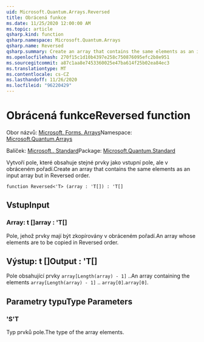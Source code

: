 ```yaml
---
uid: Microsoft.Quantum.Arrays.Reversed
title: Obrácená funkce
ms.date: 11/25/2020 12:00:00 AM
ms.topic: article
qsharp.kind: function
qsharp.namespace: Microsoft.Quantum.Arrays
qsharp.name: Reversed
qsharp.summary: Create an array that contains the same elements as an input array but in Reversed order.
ms.openlocfilehash: 270f15c1d10b4397e258c750876095efc2b8e951
ms.sourcegitcommit: a87c1aa8e7453360025e47ba614f25b02ea84ec3
ms.translationtype: MT
ms.contentlocale: cs-CZ
ms.lasthandoff: 11/26/2020
ms.locfileid: "96220429"
---
```

# <a name="reversed-function"></a><span data-ttu-id="c4960-102">Obrácená funkce</span><span class="sxs-lookup"><span data-stu-id="c4960-102">Reversed function</span></span>

<span data-ttu-id="c4960-103">Obor názvů: [Microsoft. Forms. Arrays](xref:Microsoft.Quantum.Arrays)</span><span class="sxs-lookup"><span data-stu-id="c4960-103">Namespace: [Microsoft.Quantum.Arrays](xref:Microsoft.Quantum.Arrays)</span></span>

<span data-ttu-id="c4960-104">Balíček: [Microsoft.. Standard](https://nuget.org/packages/Microsoft.Quantum.Standard)</span><span class="sxs-lookup"><span data-stu-id="c4960-104">Package: [Microsoft.Quantum.Standard](https://nuget.org/packages/Microsoft.Quantum.Standard)</span></span>


<span data-ttu-id="c4960-105">Vytvoří pole, které obsahuje stejné prvky jako vstupní pole, ale v obráceném pořadí.</span><span class="sxs-lookup"><span data-stu-id="c4960-105">Create an array that contains the same elements as an input array but in Reversed order.</span></span>

```qsharp
function Reversed<'T> (array : 'T[]) : 'T[]
```


## <a name="input"></a><span data-ttu-id="c4960-106">Vstup</span><span class="sxs-lookup"><span data-stu-id="c4960-106">Input</span></span>

### <a name="array--t"></a><span data-ttu-id="c4960-107">Array: t []</span><span class="sxs-lookup"><span data-stu-id="c4960-107">array : 'T[]</span></span>

<span data-ttu-id="c4960-108">Pole, jehož prvky mají být zkopírovány v obráceném pořadí.</span><span class="sxs-lookup"><span data-stu-id="c4960-108">An array whose elements are to be copied in Reversed order.</span></span>



## <a name="output--t"></a><span data-ttu-id="c4960-109">Výstup: t []</span><span class="sxs-lookup"><span data-stu-id="c4960-109">Output : 'T[]</span></span>

<span data-ttu-id="c4960-110">Pole obsahující prvky `array[Length(array) - 1]` ..</span><span class="sxs-lookup"><span data-stu-id="c4960-110">An array containing the elements `array[Length(array) - 1]` ..</span></span> <span data-ttu-id="c4960-111">`array[0]`.</span><span class="sxs-lookup"><span data-stu-id="c4960-111">`array[0]`.</span></span>

## <a name="type-parameters"></a><span data-ttu-id="c4960-112">Parametry typu</span><span class="sxs-lookup"><span data-stu-id="c4960-112">Type Parameters</span></span>

### <a name="t"></a><span data-ttu-id="c4960-113">'S</span><span class="sxs-lookup"><span data-stu-id="c4960-113">'T</span></span>

<span data-ttu-id="c4960-114">Typ prvků pole.</span><span class="sxs-lookup"><span data-stu-id="c4960-114">The type of the array elements.</span></span>